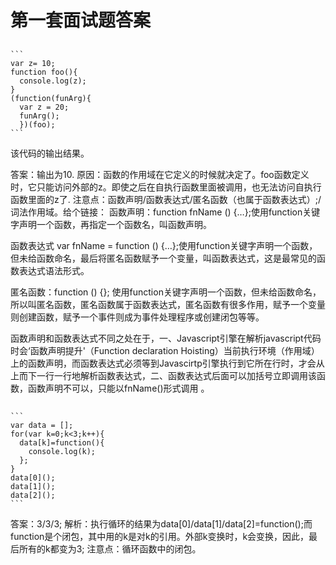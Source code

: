 第一套面试题答案
===
## 
	```
	var z= 10;
	function foo(){
	  console.log(z);
	}
	(function(funArg){
	  var z = 20;
	  funArg();
	  })(foo);
	```
  该代码的输出结果。

  答案：输出为10.
  原因：函数的作用域在它定义的时候就决定了。foo函数定义时，它只能访问外部的z。即使之后在自执行函数里面被调用，也无法访问自执行函数里面的z了.
  注意点：函数声明/函数表达式/匿名函数（也属于函数表达式）;/词法作用域。给个链接：
  函数声明：function fnName () {…};使用function关键字声明一个函数，再指定一个函数名，叫函数声明。

函数表达式 var fnName = function () {…};使用function关键字声明一个函数，但未给函数命名，最后将匿名函数赋予一个变量，叫函数表达式，这是最常见的函数表达式语法形式。

匿名函数：function () {}; 使用function关键字声明一个函数，但未给函数命名，所以叫匿名函数，匿名函数属于函数表达式，匿名函数有很多作用，赋予一个变量则创建函数，赋予一个事件则成为事件处理程序或创建闭包等等。

函数声明和函数表达式不同之处在于，一、Javascript引擎在解析javascript代码时会‘函数声明提升'（Function declaration Hoisting）当前执行环境（作用域）上的函数声明，而函数表达式必须等到Javascirtp引擎执行到它所在行时，才会从上而下一行一行地解析函数表达式，二、函数表达式后面可以加括号立即调用该函数，函数声明不可以，只能以fnName()形式调用 。
## 
	```
	var data = [];
	for(var k=0;k<3;k++){
	  data[k]=function(){
	    console.log(k);
	  };
	}
	data[0]();
	data[1]();
	data[2]();
	```
答案：3/3/3;
解析：执行循环的结果为data[0]/data[1]/data[2]=function();而function是个闭包，其中用的k是对k的引用。外部k变换时，k会变换，因此，最后所有的k都变为3;
注意点：循环函数中的闭包。
## 

